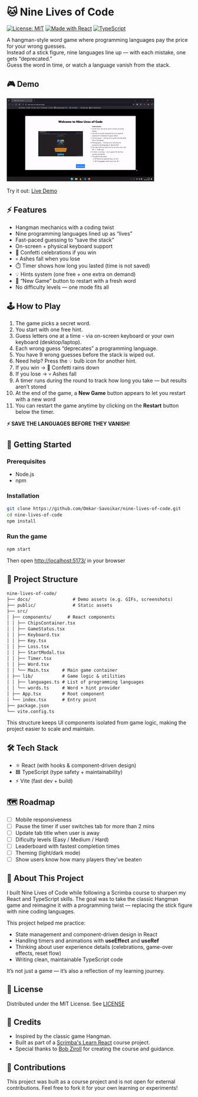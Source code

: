 # 🐱 Nine Lives of Code

[![License: MIT](https://img.shields.io/badge/License-MIT-yellow.svg)](LICENSE)
[![Made with React](https://img.shields.io/badge/Made%20with-React-61dafb?logo=react&logoColor=white)](https://reactjs.org/)
[![TypeScript](https://img.shields.io/badge/TypeScript-3178c6?logo=typescript&logoColor=white)](https://www.typescriptlang.org/)

A hangman-style word game where programming languages pay the price for your wrong guesses.  
Instead of a stick figure, nine languages line up — with each mistake, one gets “deprecated.”  
Guess the word in time, or watch a language vanish from the stack.

## 🎮 Demo

![Game Demo](docs/demo.gif)

Try it out: [Live Demo](https://nine-lives-of-code.vercel.app/)

## ⚡ Features

-   Hangman mechanics with a coding twist
-   Nine programming languages lined up as “lives”
-   Fast-paced guessing to “save the stack”
-   On-screen + physical keyboard support
-   🎉 Confetti celebrations if you win
-   💀 Ashes fall when you lose
-   ⏱️ Timer shows how long you lasted (time is not saved)
-   💡 Hints system (one free + one extra on demand)
-   🔄 “New Game” button to restart with a fresh word
-   No difficulty levels — one mode fits all

## 🕹️ How to Play

1. The game picks a secret word.
2. You start with one free hint.
3. Guess letters one at a time - via on-screen keyboard or your own keyboard (desktop/laptop).
4. Each wrong guess “deprecates” a programming language.
5. You have 9 wrong guesses before the stack is wiped out.
6. Need help? Press the 💡 bulb icon for another hint.
7. If you win → 🎉 Confetti rains down
8. If you lose → 💀 Ashes fall
9. A timer runs during the round to track how long you take — but results aren’t stored
10. At the end of the game, a **New Game** button appears to let you restart with a new word
11. You can restart the game anytime by clicking on the **Restart** button below the timer.

**⚡ SAVE THE LANGUAGES BEFORE THEY VANISH!**

## 🚀 Getting Started

### Prerequisites

-   Node.js
-   npm

### Installation

```bash
git clone https://github.com/Omkar-Savoikar/nine-lives-of-code.git
cd nine-lives-of-code
npm install
```

### Run the game

```bash
npm start
```

Then open [http://localhost:5173/](http://localhost:5173/) in your browser

## 📂 Project Structure

```plaintext
nine-lives-of-code/
├── docs/                # Demo assets (e.g. GIFs, screenshots)
├── public/              # Static assets
├── src/
│ ├── components/      # React components
│ │ ├── ChipsContainer.tsx
│ │ ├── GameStatus.tsx
│ │ ├── Keyboard.tsx
│ │ ├── Key.tsx
│ │ ├── Loss.tsx
│ │ ├── StartModal.tsx
│ │ ├── Timer.tsx
│ │ ├── Word.tsx
│ │ └── Main.tsx     # Main game container
│ ├── lib/           # Game logic & utilities
│ │ ├── languages.ts # List of programming languages
│ │ └── words.ts     # Word + hint provider
│ ├── App.tsx        # Root component
│ └── index.tsx      # Entry point
├── package.json
└── vite.config.ts
```

This structure keeps UI components isolated from game logic, making the project easier to scale and maintain.

## 🛠️ Tech Stack

-   ⚛️ React (with hooks & component-driven design)
-   🟦 TypeScript (type safety + maintainability)
-   ⚡ Vite (fast dev + build)

## 🗺️ Roadmap

-   [ ] Mobile responsiveness
-   [ ] Pause the timer if user switches tab for more than 2 mins
-   [ ] Update tab title when user is away
-   [ ] Dificulty levels (Easy / Medium / Hard)
-   [ ] Leaderboard with fastest completion times
-   [ ] Theming (light/dark mode)
-   [ ] Show users know how many players they've beaten

## 📖 About This Project

I built Nine Lives of Code while following a Scrimba course to sharpen my React and TypeScript skills.
The goal was to take the classic Hangman game and reimagine it with a programming twist — replacing the stick figure with nine coding languages.

This project helped me practice:

-   State management and component-driven design in React
-   Handling timers and animations with **useEffect** and **useRef**
-   Thinking about user experience details (celebrations, game-over effects, reset flow)
-   Writing clean, maintainable TypeScript code

It’s not just a game — it’s also a reflection of my learning journey.

## 📜 License

Distributed under the MIT License. See [LICENSE](LICENSE)

## 🙌 Credits

-   Inspired by the classic game Hangman.
-   Built as part of a [Scrimba's Learn React](https://scrimba.com/learn-react-c0e) course project.
-   Special thanks to [Bob Ziroll](https://x.com/bobziroll) for creating the course and guidance.

## 🤝 Contributions

This project was built as a course project and is not open for external contributions.
Feel free to fork it for your own learning or experiments!
